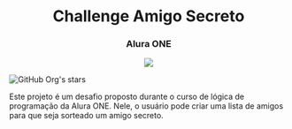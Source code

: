 <h1 align="center"> Challenge Amigo Secreto </h1>
<h3 align="center"> Alura ONE </h3>

<p align="center">
<img loading="lazy" src="https://cdn1.gnarususercontent.com.br/6/409216/ff043987-239b-4661-bdb1-7f4ca6092c48.png"/>
</p>

![GitHub Org's stars](https://img.shields.io/github/stars/camilafernanda?style=social)

Este projeto é um desafio proposto durante o curso de lógica de programação da Alura ONE. Nele, o usuário pode criar uma lista de amigos para que seja sorteado um amigo secreto.
